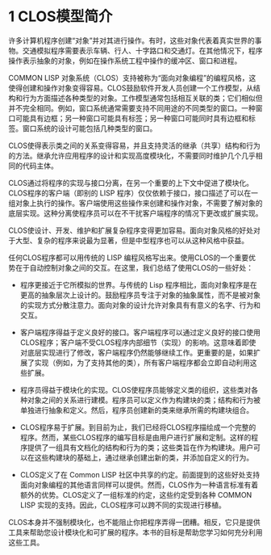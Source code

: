 # 1 CLOS模型简介

许多计算机程序创建“对象”并对其进行操作。有时，这些对象代表着真实世界的事物。交通模拟程序需要表示车辆、行人、十字路口和交通灯。在其他情况下，程序操作表示抽象的对象，例如在操作系统工程中操作的缓冲区、窗口和进程。

COMMON LISP 对象系统（CLOS）支持被称为“面向对象编程”的编程风格，这使得创建和操作对象变得容易。CLOS鼓励软件开发人员创建一个工作模型，从结构和行为方面描述各种类型的对象。工作模型通常包括相互关联的类；它们相似但并不完全相同。例如，窗口系统通常需要支持不同用途的不同类型的窗口。一种窗口可能具有边框；另一种窗口可能具有标签；另一种窗口可能同时具有边框和标签。窗口系统的设计可能包括几种类型的窗口。

CLOS使得表示类之间的关系变得容易，并且支持灵活的继承（共享）结构和行为的方法。继承允许应用程序的设计和实现高度模块化，不需要同时维护几个几乎相同的代码主体。

CLOS通过将程序的实现与接口分离，在另一个重要的上下文中促进了模块化。CLOS程序的客户端（即别的 LISP 程序）仅仅依赖于接口，接口描述了可以在一组对象上执行的操作。客户端使用这些操作来创建和操作对象，不需要了解对象的底层实现。这种分离使程序员可以在不干扰客户端程序的情况下更改或扩展实现。

CLOS使设计、开发、维护和扩展复杂程序变得更加容易。面向对象风格的好处对于大型、复杂的程序来说最为显著，但是中型程序也可以从这种风格中获益。

任何CLOS程序都可以用传统的 LISP 编程风格写出来。使用CLOS的一个重要优势在于自动控制对象之间的交互。在这里，我们总结了使用CLOS的一些好处：

- 程序更接近于它所模拟的世界。与传统的 Lisp 程序相比，面向对象程序是在更高的抽象层次上设计的。鼓励程序员专注于对象的抽象属性，而不是被对象的实现方式分散注意力。面向对象的设计允许对象具有有意义的名字、行为和交互。

- 客户端程序得益于定义良好的接口。客户端程序可以通过定义良好的接口使用CLOS程序；客户端不受CLOS程序内部细节（实现）的影响。这意味着即使对底层实现进行了修改，客户端程序仍然能够继续工作。更重要的是，如果扩展了实现（例如，为了支持其他的类），所有客户端程序都会立即自动利用这些扩展。

- 程序员得益于模块化的实现。CLOS使程序员能够定义类的组织，这些类对各种对象之间的关系进行建模。程序员可以定义作为构建块的类；结构和行为被单独进行抽象和定义。然后，程序员创建新的类来继承所需的构建块组合。

- CLOS程序易于扩展。到目前为止，我们已经将CLOS程序描绘成一个完整的程序。然而，某些CLOS程序的编写目标是由用户进行扩展和定制。这样的程序提供了一组具有文档化的结构和行为的类；这些类旨在作为构建块。用户可以在这些构建块的基础上，通过继承创建出新的类，并添加自定义的行为。

- CLOS定义了在 Common LISP 社区中共享的约定。前面提到的这些好处支持面向对象编程的其他语言同样可以提供。然而，CLOS作为一种语言标准有着额外的优势。CLOS定义了一组标准的约定，这些约定受到各种 COMMON LISP 实现的支持。因此，CLOS程序可以跨不同的实现进行移植。

CLOS本身并不强制模块化，也不能阻止你把程序弄得一团糟。相反，它只是提供工具来帮助您设计模块化和可扩展的程序。本书的目标是帮助您学习如何充分利用这些工具。
